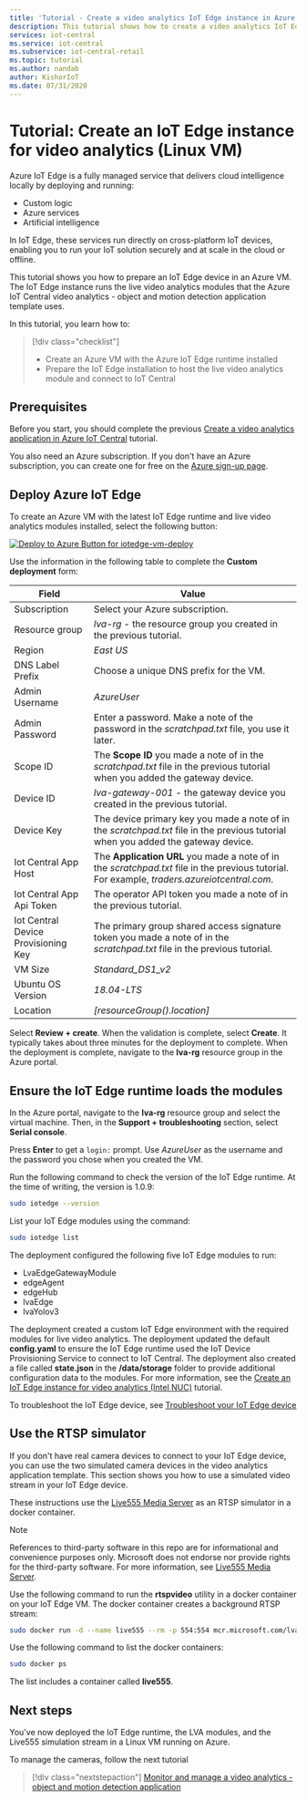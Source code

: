 ```yaml
---
title: 'Tutorial - Create a video analytics IoT Edge instance in Azure IoT Central (Linux VM)'
description: This tutorial shows how to create a video analytics IoT Edge instance to use with the video analytics - object and motion detection application template.
services: iot-central
ms.service: iot-central
ms.subservice: iot-central-retail
ms.topic: tutorial
ms.author: nandab
author: KishorIoT
ms.date: 07/31/2020
---
```

# Tutorial: Create an IoT Edge instance for video analytics (Linux VM)

Azure IoT Edge is a fully managed service that delivers cloud intelligence locally by deploying and running:

* Custom logic
* Azure services
* Artificial intelligence

In IoT Edge, these services run directly on cross-platform IoT devices, enabling you to run your IoT solution securely and at scale in the cloud or offline.

This tutorial shows you how to prepare an IoT Edge device in an Azure VM. The IoT Edge instance runs the live video analytics modules that the Azure IoT Central video analytics - object and motion detection application template uses.

In this tutorial, you learn how to:
> [!div class="checklist"]
> * Create an Azure VM with the Azure IoT Edge runtime installed
> * Prepare the IoT Edge installation to host the live video analytics module and connect to IoT Central

## Prerequisites

Before you start, you should complete the previous [Create a video analytics application in Azure IoT Central](./tutorial-video-analytics-create-app.md) tutorial.

You also need an Azure subscription. If you don't have an Azure subscription, you can create one for free on the [Azure sign-up page](https://aka.ms/createazuresubscription).

## Deploy Azure IoT Edge

To create an Azure VM with the latest IoT Edge runtime and live video analytics modules installed, select the following button:

[![Deploy to Azure Button for iotedge-vm-deploy](https://aka.ms/deploytoazurebutton)](https://portal.azure.com/#create/Microsoft.Template/uri/https%3A%2F%2Fraw.githubusercontent.com%2FAzure%2Flive-video-analytics%2Fmaster%2Fref-apps%2Flva-edge-iot-central-gateway%2Fvm_deploy%2FedgeModuleVMDeploy.json)

Use the information in the following table to complete the **Custom deployment** form:

| Field | Value |
| ----- | ----- |
| Subscription | Select your Azure subscription. |
| Resource group | *lva-rg* - the resource group you created in the previous tutorial. |
| Region       | *East US* |
| DNS Label Prefix | Choose a unique DNS prefix for the VM. |
| Admin Username | *AzureUser* |
| Admin Password | Enter a password. Make a note of the password in the *scratchpad.txt* file, you use it later. |
| Scope ID | The **Scope ID** you made a note of in the *scratchpad.txt* file in the previous tutorial when you added the gateway device. |
| Device ID | *lva-gateway-001* - the gateway device you created in the previous tutorial. |
| Device Key | The device primary key you made a note of in the *scratchpad.txt* file in the previous tutorial when you added the gateway device. |
| Iot Central App Host | The **Application URL** you made a note of in the *scratchpad.txt* file in the previous tutorial. For example, *traders.azureiotcentral.com*. |
| Iot Central App Api Token | The operator API token you made a note of in the previous tutorial. |
| Iot Central Device Provisioning Key | The primary group shared access signature token you made a note of in the *scratchpad.txt* file in the previous tutorial. |
| VM Size | *Standard_DS1_v2* |
| Ubuntu OS Version | *18.04-LTS* |
| Location | *[resourceGroup().location]* |

Select **Review + create**. When the validation is complete, select **Create**. It typically takes about three minutes for the deployment to complete. When the deployment is complete, navigate to the **lva-rg** resource group in the Azure portal.

## Ensure the IoT Edge runtime loads the modules

In the Azure portal, navigate to the **lva-rg** resource group and select the virtual machine. Then, in the **Support + troubleshooting** section, select **Serial console**.

Press **Enter** to get a `login:` prompt. Use *AzureUser* as the username and the password you chose when you created the VM.

Run the following command to check the version of the IoT Edge runtime. At the time of writing, the version is 1.0.9:

```bash
sudo iotedge --version
```

List your IoT Edge modules using the command:

```bash
sudo iotedge list
```

The deployment configured the following five IoT Edge modules to run:

* LvaEdgeGatewayModule
* edgeAgent
* edgeHub
* lvaEdge
* lvaYolov3

The deployment created a custom IoT Edge environment with the required modules for live video analytics. The deployment updated the default **config.yaml** to ensure the IoT Edge runtime used the IoT Device Provisioning Service to connect to IoT Central. The deployment also created a file called **state.json** in the **/data/storage** folder to provide additional configuration data to the modules. For more information, see the [Create an IoT Edge instance for video analytics (Intel NUC)](./tutorial-video-analytics-iot-edge-nuc.md) tutorial.

To troubleshoot the IoT Edge device, see [Troubleshoot your IoT Edge device](https://docs.microsoft.com/azure/iot-edge/troubleshoot)

## Use the RTSP simulator

If you don't have real camera devices to connect to your IoT Edge device, you can use the two simulated camera devices in the video analytics application template. This section shows you how to use a simulated video stream in your IoT Edge device.

These instructions use the [Live555 Media Server](http://www.live555.com/mediaServer/) as an RTSP simulator in a docker container.

> [!NOTE]
> References to third-party software in this repo are for informational and convenience purposes only. Microsoft does not endorse nor provide rights for the third-party software. For more information, see [Live555 Media Server](http://www.live555.com/mediaServer/).

Use the following command to run the **rtspvideo** utility in a docker container on your IoT Edge VM. The docker container creates a background RTSP stream:

```bash
sudo docker run -d --name live555 --rm -p 554:554 mcr.microsoft.com/lva-utilities/rtspsim-live555:1.2
```

Use the following command to list the docker containers:

```bash
sudo docker ps
```

The list includes a container called **live555**.

## Next steps

You've now deployed the IoT Edge runtime, the LVA modules, and the Live555 simulation stream in a Linux VM running on Azure.

To manage the cameras, follow the next tutorial

> [!div class="nextstepaction"]
> [Monitor and manage a video analytics - object and motion detection application](./tutorial-video-analytics-manage.md)
